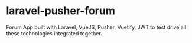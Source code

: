 # laravel-pusher-forum
Forum App built with Laravel, VueJS, Pusher, Vuetify, JWT to test drive all these technologies integrated together.
